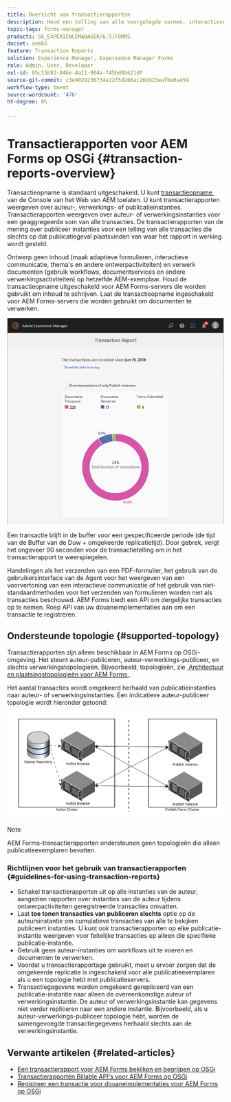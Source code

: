 ```yaml
---
title: Overzicht van transactierapporten
description: Houd een telling van alle voorgelegde vormen, interactieve mededeling teruggegeven, Documenten die in één formaat aan een andere worden omgezet, en meer
topic-tags: forms-manager
products: SG_EXPERIENCEMANAGER/6.5/FORMS
docset: aem65
feature: Transaction Reports
solution: Experience Manager, Experience Manager Forms
role: Admin, User, Developer
exl-id: 05c15b83-046e-4a11-904a-f45bd0b621df
source-git-commit: c3e9029236734e22f5d266ac26b923eafbe0a459
workflow-type: tm+mt
source-wordcount: '476'
ht-degree: 0%

---
```


# Transactierapporten voor AEM Forms op OSGi {#transaction-reports-overview}

<!--## Introduction {#introduction}

Transaction reports in AEM Forms let you keep a count of all transactions taken place since a specified date on your AEM Forms deployment. The objective is to provide information about product usage and help business stakeholders understand their digital processing volumes. Examples of a transaction include:

* Submission of an adaptive form, an HTML5 Form, or a form set
* Rendition of a print or a web version of an interactive communication
* Conversion of a document from one file format to another

For more information on what is considered a transaction, see [Billable APIs](../../forms/using/transaction-reports-billable-apis.md).-->

Transactieopname is standaard uitgeschakeld. U kunt [&#x200B; transactieopname &#x200B;](../../forms/using/viewing-and-understanding-transaction-reports.md#setting-up-transaction-reports) van de Console van het Web van AEM toelaten. U kunt transactierapporten weergeven over auteur-, verwerkings- of publicatieinstanties. Transactierapporten weergeven over auteur- of verwerkingsinstanties voor een geaggregeerde som van alle transacties. De transactierapporten van de mening over publiceer instanties voor een telling van alle transacties die slechts op dat publicatiegeval plaatsvinden van waar het rapport in werking wordt gesteld.

Ontwerp geen inhoud (maak adaptieve formulieren, interactieve communicatie, thema&#39;s en andere ontwerpactiviteiten) en verwerk documenten (gebruik workflows, documentservices en andere verwerkingsactiviteiten) op hetzelfde AEM-exemplaar. Houd de transactieopname uitgeschakeld voor AEM Forms-servers die worden gebruikt om inhoud te schrijven. Laat de transactieopname ingeschakeld voor AEM Forms-servers die worden gebruikt om documenten te verwerken.

![&#x200B; steekproef-transactie-rapport-auteur-1 &#x200B;](assets/sample-transaction-report-author-1.png)

Een transactie blijft in de buffer voor een gespecificeerde periode (de tijd van de Buffer van de Duw + omgekeerde replicatietijd). Door gebrek, vergt het ongeveer 90 seconden voor de transactietelling om in het transactierapport te weerspiegelen.

Handelingen als het verzenden van een PDF-formulier, het gebruik van de gebruikersinterface van de Agent voor het weergeven van een voorvertoning van een interactieve communicatie of het gebruik van niet-standaardmethoden voor het verzenden van formulieren worden niet als transacties beschouwd. AEM Forms biedt een API om dergelijke transacties op te nemen. Roep API van uw douaneimplementaties aan om een transactie te registreren.

## Ondersteunde topologie {#supported-topology}

Transactierapporten zijn alleen beschikbaar in AEM Forms op OSGi-omgeving. Het steunt auteur-publiceren, auteur-verwerkings-publiceer, en slechts verwerkingstopologieën. Bijvoorbeeld, topologieën, zie [&#x200B; Architectuur en plaatsingstopologieën voor AEM Forms &#x200B;](../../forms/using/transaction-reports-overview.md).

Het aantal transacties wordt omgekeerd herhaald van publicatieinstanties naar auteur- of verwerkingsinstanties. Een indicatieve auteur-publiceer topologie wordt hieronder getoond:

![&#x200B; eenvoudig-auteur-publish-topologie &#x200B;](assets/simple-author-publish-topology.png)

>[!NOTE]
>
>AEM Forms-transactierapporten ondersteunen geen topologieën die alleen publicatieexemplaren bevatten.

### Richtlijnen voor het gebruik van transactierapporten {#guidelines-for-using-transaction-reports}

* Schakel transactierapporten uit op alle instanties van de auteur, aangezien rapporten over instanties van de auteur tijdens ontwerpactiviteiten geregistreerde transacties omvatten.
* Laat **toe tonen transacties van publiceren slechts** optie op de auteursinstantie om cumulatieve transacties van alle te bekijken publiceert instanties. U kunt ook transactierapporten op elke publicatie-instantie weergeven voor feitelijke transacties op alleen die specifieke publicatie-instantie.
* Gebruik geen auteur-instanties om workflows uit te voeren en documenten te verwerken.
* Voordat u transactierapportage gebruikt, moet u ervoor zorgen dat de omgekeerde replicatie is ingeschakeld voor alle publicatieexemplaren als u een topologie hebt met publicatieservers.
* Transactiegegevens worden omgekeerd gerepliceerd van een publicatie-instantie naar alleen de overeenkomstige auteur of verwerkingsinstantie. De auteur of verwerkingsinstantie kan gegevens niet verder repliceren naar een andere instantie. Bijvoorbeeld, als u auteur-verwerkings-publiceer topologie hebt, worden de samengevoegde transactiegegevens herhaald slechts aan de verwerkingsinstantie.

## Verwante artikelen {#related-articles}

* [Een transactierapport voor AEM Forms bekijken en begrijpen op OSGi](../../forms/using/viewing-and-understanding-transaction-reports.md)
* [Transactierapporten Billable API&#39;s voor AEM Forms op OSGi](../../forms/using/transaction-reports-billable-apis.md)
* [Registreer een transactie voor douaneimplementaties voor AEM Forms op OSGi](/help/forms/using/record-transaction-custom-implementation.md)
